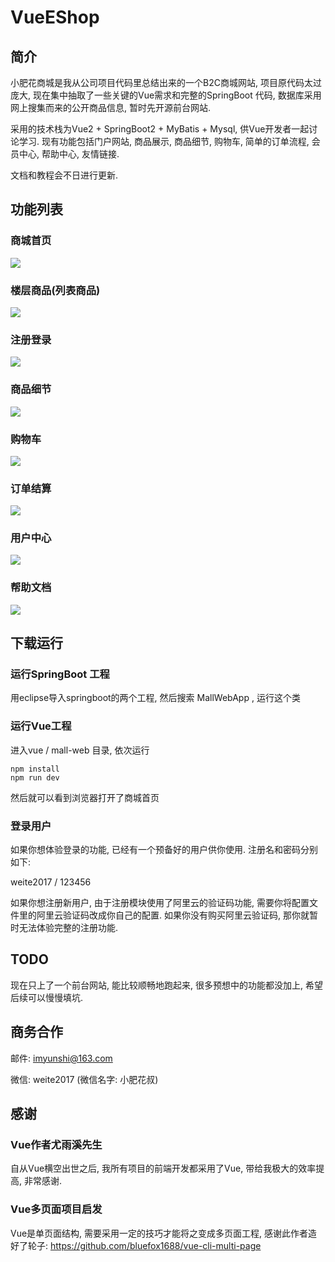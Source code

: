 # VueEShop

## 简介

小肥花商城是我从公司项目代码里总结出来的一个B2C商城网站, 项目原代码太过庞大, 现在集中抽取了一些关键的Vue需求和完整的SpringBoot 代码, 数据库采用网上搜集而来的公开商品信息, 暂时先开源前台网站. 

采用的技术栈为Vue2 + SpringBoot2 + MyBatis  + Mysql, 供Vue开发者一起讨论学习. 现有功能包括门户网站, 商品展示, 商品细节, 购物车, 简单的订单流程, 会员中心, 帮助中心, 友情链接. 

文档和教程会不日进行更新. 



## 功能列表

### 商城首页

![](http://static.yunshichen.com/images/Selection_235.png)

### 楼层商品(列表商品)

![](http://static.yunshichen.com/images/Selection_236.png)

### 注册登录

![](http://static.yunshichen.com/images/Selection_238.png)

### 商品细节

![](http://static.yunshichen.com/images/Selection_239.png)

### 购物车

![](http://static.yunshichen.com/images/Selection_241.png)

### 订单结算

![](http://static.yunshichen.com/images/Selection_240.png)

### 用户中心

![](http://static.yunshichen.com/images/Selection_243.png)

### 帮助文档

![](http://static.yunshichen.com/images/Selection_244.png)



## 下载运行

### 运行SpringBoot 工程

用eclipse导入springboot的两个工程, 然后搜索 MallWebApp , 运行这个类

### 运行Vue工程

进入vue / mall-web 目录, 依次运行

```ba
npm install 
npm run dev
```

然后就可以看到浏览器打开了商城首页

### 登录用户

如果你想体验登录的功能, 已经有一个预备好的用户供你使用. 注册名和密码分别如下:

weite2017  / 123456

如果你想注册新用户, 由于注册模块使用了阿里云的验证码功能, 需要你将配置文件里的阿里云验证码改成你自己的配置. 如果你没有购买阿里云验证码, 那你就暂时无法体验完整的注册功能. 

## TODO

现在只上了一个前台网站, 能比较顺畅地跑起来, 很多预想中的功能都没加上, 希望后续可以慢慢填坑. 



## 商务合作

邮件: imyunshi@163.com

微信: weite2017    (微信名字: 小肥花叔)



## 感谢

### Vue作者尤雨溪先生

自从Vue横空出世之后, 我所有项目的前端开发都采用了Vue, 带给我极大的效率提高, 非常感谢. 

### Vue多页面项目启发

Vue是单页面结构, 需要采用一定的技巧才能将之变成多页面工程, 感谢此作者造好了轮子: https://github.com/bluefox1688/vue-cli-multi-page

